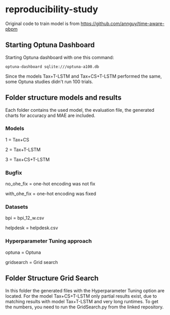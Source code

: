 # reproducibility-study
Original code to train model is from https://github.com/annguy/time-aware-pbpm

## Starting Optuna Dashboard
Starting Optuna dashboard with one this command:

`optuna-dashboard sqlite:///optuna-a100.db`

Since the models Tax+T-LSTM and Tax+CS+T-LSTM performed the same, some Optuna studies didn't run 100 trials. 


## Folder structure models and results
Each folder contains the used model, the evaluation file, the generated charts for accuracy and MAE are included. 

### Models
1 = Tax+CS

2 = Tax+T-LSTM

3 = Tax+CS+T-LSTM

### Bugfix
no_ohe_fix = one-hot encoding was not fix

with_ohe_fix = one-hot encoding was fixed

### Datasets
bpi = bpi_12_w.csv 

helpdesk = helpdesk.csv

### Hyperparameter Tuning approach
optuna = Optuna

gridsearch = Grid search

## Folder Structure Grid Search
In this folder the generated files with the Hyperparameter Tuning option are located. For the model Tax+CS+T-LSTM 
only partial results exist, due to matching results with model Tax+T-LSTM and very long runtimes. To get the 
numbers, you need to run the GridSearch.py from the linked repository. 
